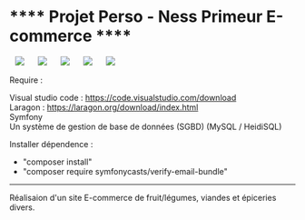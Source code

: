 <h1> **** Projet Perso - Ness Primeur E-commerce **** </h1>
<p>
    <img src="https://img.shields.io/badge/HTML5-E34F26?style=for-the-badge&logo=html5&logoColor=white" hspace="10" >
    <img src="https://img.shields.io/badge/CSS3-1572B6?style=for-the-badge&logo=css3&logoColor=white" hspace="10" >
    <img src="https://img.shields.io/badge/JavaScript-F7DF1E?style=for-the-badge&logo=javascript&logoColor=black" hspace="10" >
    <img src="https://img.shields.io/badge/PHP-777BB4?style=for-the-badge&logo=php&logoColor=white" hspace="10" >
    <img src="https://img.shields.io/badge/MySQL-00000F?style=for-the-badge&logo=mysql&logoColor=white" hspace="10" >
</p>
Require :

Visual studio code : https://code.visualstudio.com/download <br>
Laragon : https://laragon.org/download/index.html <br>
Symfony <br>
Un système de gestion de base de données (SGBD) (MySQL / HeidiSQL)

Installer dépendence : 
- "composer install"
- "composer require symfonycasts/verify-email-bundle"

****************

Réalisaion d'un site E-commerce de fruit/légumes, viandes et épiceries divers.
